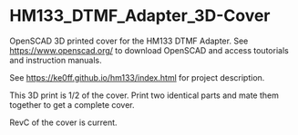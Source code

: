# HM133_DTMF_Adapter_3D-Cover
OpenSCAD 3D printed cover for the HM133 DTMF Adapter.  See https://www.openscad.org/ to download OpenSCAD and access toutorials and instruction manuals.

See https://ke0ff.github.io/hm133/index.html for project description.
</p>
This 3D print is 1/2 of the cover.  Print two identical parts and mate them together to get a complete cover.
</p>
RevC of the cover is current.
